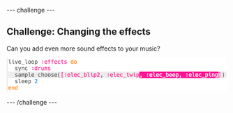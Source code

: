 --- challenge ---

## Challenge: Changing the effects
Can you add even more sound effects to your music?

![screenshot](images/dj-effects-more.png)




--- /challenge ---